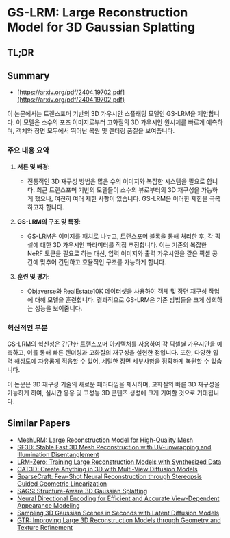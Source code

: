 # GS-LRM: Large Reconstruction Model for 3D Gaussian Splatting
## TL;DR
## Summary
- [https://arxiv.org/pdf/2404.19702.pdf](https://arxiv.org/pdf/2404.19702.pdf)

이 논문에서는 트랜스포머 기반의 3D 가우시안 스플래팅 모델인 GS-LRM을 제안합니다. 이 모델은 소수의 포즈 이미지로부터 고화질의 3D 가우시안 원시체를 빠르게 예측하며, 객체와 장면 모두에서 뛰어난 복원 및 렌더링 품질을 보여줍니다.

### 주요 내용 요약

1. **서론 및 배경**:
   - 전통적인 3D 재구성 방법은 많은 수의 이미지와 복잡한 시스템을 필요로 합니다. 최근 트랜스포머 기반의 모델들이 소수의 뷰로부터의 3D 재구성을 가능하게 했으나, 여전히 여러 제한 사항이 있습니다. GS-LRM은 이러한 제한을 극복하고자 합니다.

2. **GS-LRM의 구조 및 특징**:
   - GS-LRM은 이미지를 패치로 나누고, 트랜스포머 블록을 통해 처리한 후, 각 픽셀에 대한 3D 가우시안 파라미터를 직접 추정합니다. 이는 기존의 복잡한 NeRF 토큰을 필요로 하는 대신, 입력 이미지와 출력 가우시안을 같은 픽셀 공간에 맞추어 간단하고 효율적인 구조를 가능하게 합니다.

3. **훈련 및 평가**:
   - Objaverse와 RealEstate10K 데이터셋을 사용하여 객체 및 장면 재구성 작업에 대해 모델을 훈련합니다. 결과적으로 GS-LRM은 기존 방법들을 크게 상회하는 성능을 보여줍니다.

### 혁신적인 부분
GS-LRM의 혁신성은 간단한 트랜스포머 아키텍처를 사용하여 각 픽셀별 가우시안을 예측하고, 이를 통해 빠른 렌더링과 고화질의 재구성을 실현한 점입니다. 또한, 다양한 입력 해상도에 자유롭게 적응할 수 있어, 세밀한 장면 세부사항을 정확하게 복원할 수 있습니다.

이 논문은 3D 재구성 기술의 새로운 패러다임을 제시하며, 고화질의 빠른 3D 재구성을 가능하게 하여, 실시간 응용 및 고성능 3D 콘텐츠 생성에 크게 기여할 것으로 기대됩니다.

## Similar Papers
- [MeshLRM: Large Reconstruction Model for High-Quality Mesh](2404.12385.md)
- [SF3D: Stable Fast 3D Mesh Reconstruction with UV-unwrapping and Illumination Disentanglement](2408.00653.md)
- [LRM-Zero: Training Large Reconstruction Models with Synthesized Data](2406.09371.md)
- [CAT3D: Create Anything in 3D with Multi-View Diffusion Models](2405.10314.md)
- [SparseCraft: Few-Shot Neural Reconstruction through Stereopsis Guided Geometric Linearization](2407.14257.md)
- [SAGS: Structure-Aware 3D Gaussian Splatting](2404.19149.md)
- [Neural Directional Encoding for Efficient and Accurate View-Dependent Appearance Modeling](2405.14847.md)
- [Sampling 3D Gaussian Scenes in Seconds with Latent Diffusion Models](2406.13099.md)
- [GTR: Improving Large 3D Reconstruction Models through Geometry and Texture Refinement](2406.05649.md)
